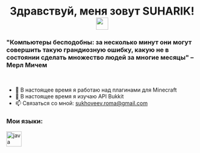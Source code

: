 <h1 align="center">Здравствуй, меня зовут SUHARIK! <img src="https://github.com/blackcater/blackcater/raw/main/images/Hi.gif" height="32"/></h1>
<h3>"Компьютеры бесподобны: за несколько минут они могут совершить такую грандиозную ошибку, какую не в состоянии сделать множество людей за многие месяцы" – Мерл Мичем</h3>
<p><br></p>

- 🔭 В настоящее время я работаю над плагинами для Minecraft
- 🌱 В настоящее время я изучаю API Bukkit
- 📫 Связаться со мной: sukhoveev.roma@gmail.com

### Мои языки:
<p align="left">
<img src="https://1000logos.net/wp-content/uploads/2020/09/Java-Logo.png" alt="java" height="40"/>
